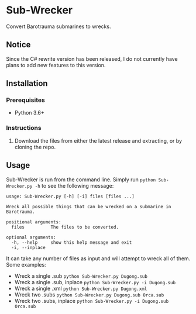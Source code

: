 # Sub-Wrecker
Convert Barotrauma submarines to wrecks. 
## Notice
Since the C# rewrite version has been released, I do not currently have plans to add new features to this version.
## Installation
### Prerequisites
- Python 3.6+
### Instructions
1. Download the files from either the latest release and extracting, or by cloning the repo.
## Usage
Sub-Wrecker is run from the command line. Simply run `python Sub-Wrecker.py -h` to see the following message:  
```
usage: Sub-Wrecker.py [-h] [-i] files [files ...]

Wreck all possible things that can be wrecked on a submarine in Barotrauma.

positional arguments:
  files          The files to be converted.

optional arguments:
  -h, --help     show this help message and exit
  -i, --inplace
```
It can take any number of files as input and will attempt to wreck all of them.  
Some examples:  
- Wreck a single .sub `python Sub-Wrecker.py Dugong.sub`
- Wreck a single .sub, inplace `python Sub-Wrecker.py -i Dugong.sub`
- Wreck a single .xml `python Sub-Wrecker.py Dugong.xml`
- Wreck two .subs `python Sub-Wrecker.py Dugong.sub Orca.sub`
- Wreck two .subs, inplace `python Sub-Wrecker.py -i Dugong.sub Orca.sub`
